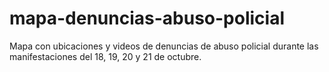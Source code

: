 # mapa-denuncias-abuso-policial
Mapa con ubicaciones y videos de denuncias de abuso policial durante las manifestaciones del 18, 19, 20 y 21 de octubre.

